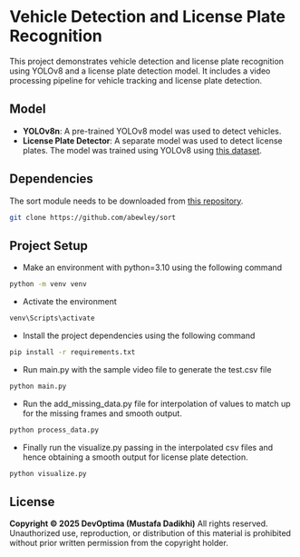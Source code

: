 # Vehicle Detection and License Plate Recognition

This project demonstrates vehicle detection and license plate recognition using YOLOv8 and a license plate detection model. It includes a video processing pipeline for vehicle tracking and license plate detection.

## Model

- **YOLOv8n**: A pre-trained YOLOv8 model was used to detect vehicles.
- **License Plate Detector**: A separate model was used to detect license plates. The model was trained using YOLOv8 using [this dataset](https://universe.roboflow.com/roboflow-universe-projects/license-plate-recognition-rxg4e/dataset/4).


## Dependencies

The sort module needs to be downloaded from [this repository](https://github.com/abewley/sort).

```bash
git clone https://github.com/abewley/sort
```

## Project Setup

* Make an environment with python=3.10 using the following command 
``` bash
python -m venv venv
```
* Activate the environment
``` bash
venv\Scripts\activate
``` 

* Install the project dependencies using the following command 
```bash
pip install -r requirements.txt
```
* Run main.py with the sample video file to generate the test.csv file 
``` python
python main.py
```
* Run the add_missing_data.py file for interpolation of values to match up for the missing frames and smooth output.
```python
python process_data.py
```

* Finally run the visualize.py passing in the interpolated csv files and hence obtaining a smooth output for license plate detection.
```python
python visualize.py
```
## License

**Copyright © 2025 DevOptima (Mustafa Dadikhi)**
All rights reserved. Unauthorized use, reproduction, or distribution of this material is prohibited without prior written permission from the copyright holder.
